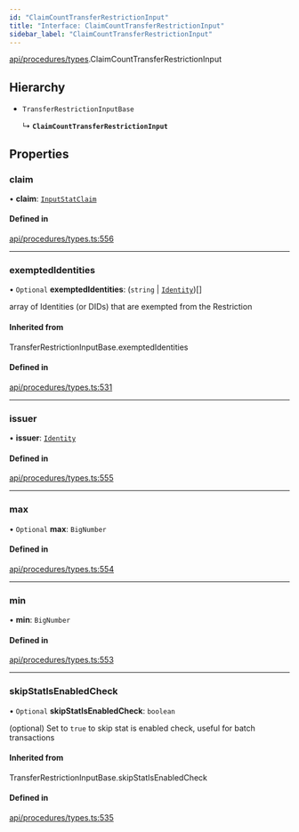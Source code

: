 ```yaml
---
id: "ClaimCountTransferRestrictionInput"
title: "Interface: ClaimCountTransferRestrictionInput"
sidebar_label: "ClaimCountTransferRestrictionInput"
---
```


[api/procedures/types](../../../../../modules/API/Procedures/Types/Types.md).ClaimCountTransferRestrictionInput

## Hierarchy

- `TransferRestrictionInputBase`

  ↳ **`ClaimCountTransferRestrictionInput`**

## Properties

### claim

• **claim**: [`InputStatClaim`](../../../../../modules/API/Entities/Types/Types.md#inputstatclaim)

#### Defined in

[api/procedures/types.ts:556](https://github.com/PolymeshAssociation/polymesh-sdk/blob/995f17653/src/api/procedures/types.ts#L556)

___

### exemptedIdentities

• `Optional` **exemptedIdentities**: (`string` \| [`Identity`](../../../../../classes/API/Entities/Identity/Identity.md))[]

array of Identities (or DIDs) that are exempted from the Restriction

#### Inherited from

TransferRestrictionInputBase.exemptedIdentities

#### Defined in

[api/procedures/types.ts:531](https://github.com/PolymeshAssociation/polymesh-sdk/blob/995f17653/src/api/procedures/types.ts#L531)

___

### issuer

• **issuer**: [`Identity`](../../../../../classes/API/Entities/Identity/Identity.md)

#### Defined in

[api/procedures/types.ts:555](https://github.com/PolymeshAssociation/polymesh-sdk/blob/995f17653/src/api/procedures/types.ts#L555)

___

### max

• `Optional` **max**: `BigNumber`

#### Defined in

[api/procedures/types.ts:554](https://github.com/PolymeshAssociation/polymesh-sdk/blob/995f17653/src/api/procedures/types.ts#L554)

___

### min

• **min**: `BigNumber`

#### Defined in

[api/procedures/types.ts:553](https://github.com/PolymeshAssociation/polymesh-sdk/blob/995f17653/src/api/procedures/types.ts#L553)

___

### skipStatIsEnabledCheck

• `Optional` **skipStatIsEnabledCheck**: `boolean`

(optional) Set to `true` to skip stat is enabled check, useful for batch transactions

#### Inherited from

TransferRestrictionInputBase.skipStatIsEnabledCheck

#### Defined in

[api/procedures/types.ts:535](https://github.com/PolymeshAssociation/polymesh-sdk/blob/995f17653/src/api/procedures/types.ts#L535)
